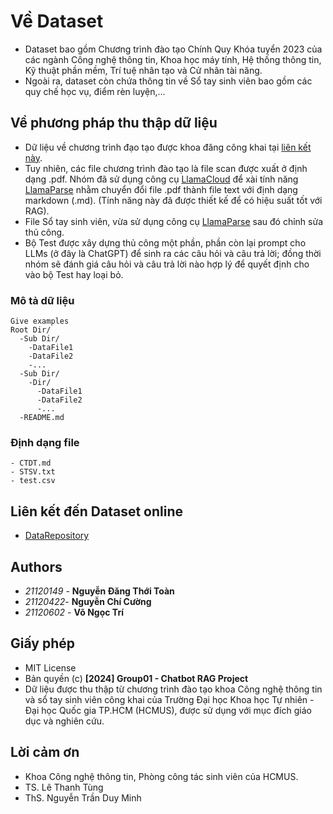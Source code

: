 # Về Dataset
* Dataset bao gồm Chương trình đào tạo Chính Quy Khóa tuyển 2023 của các ngành Công nghệ thông tin, Khoa học máy tính, Hệ thống thông tin, Kỹ thuật phần mềm, Trí tuệ nhân tạo và Cử nhân tài năng. 
* Ngoài ra, dataset còn chứa thông tin về Sổ tay sinh viên bao gồm các quy chế học vụ, điểm rèn luyện,...

## Về phương pháp thu thập dữ liệu

* Dữ liệu về chương trình đạo tạo được khoa đăng công khai tại [liên kết này](https://www.fit.hcmus.edu.vn/vn/Default.aspx?tabid=1284). 
* Tuy nhiên, các file chương trình đào tạo là file scan được xuất ở định dạng .pdf. Nhóm đã sử dụng công cụ [LlamaCloud](https://cloud.llamaindex.ai/) để xài tính năng [LlamaParse](https://cloud.llamaindex.ai/parse) nhằm chuyển đổi file .pdf thành file text với định dạng markdown (.md). (Tính năng này đã được thiết kế để có hiệu suất tốt với RAG).
* File Sổ tay sinh viên, vừa sử dụng công cụ [LlamaParse](https://cloud.llamaindex.ai/parse) sau đó chỉnh sửa thủ công.
* Bộ Test được xây dựng thủ công một phần, phần còn lại prompt cho LLMs (ở đây là ChatGPT) để sinh ra các câu hỏi và câu trả lời; đồng thời nhóm sẽ đánh giá câu hỏi và câu trả lời nào hợp lý để quyết định cho vào bộ Test hay loại bỏ.

### Mô tả dữ liệu


```
Give examples
Root Dir/
  -Sub Dir/
    -DataFile1
    -DataFile2
    -...
  -Sub Dir/
    -Dir/
      -DataFile1
      -DataFile2
      -...
  -README.md

```

### Định dạng file

```
- CTDT.md
- STSV.txt
- test.csv
```

## Liên kết đến Dataset online

* [DataRepository](https://www.kaggle.com/datasets)

## Authors

* *21120149* -  **Nguyễn Đăng Thới Toàn**
* *21120422*-  **Nguyễn Chí Cường**
* *21120602* - **Võ Ngọc Trí** 


## Giấy phép

- MIT License
- Bản quyền (c) **[2024] Group01 - Chatbot RAG Project**
- Dữ liệu được thu thập từ chương trình đào tạo khoa Công nghệ thông tin và sổ tay sinh viên công khai của Trường Đại học Khoa học Tự nhiên - Đại học Quốc gia TP.HCM (HCMUS), được sử dụng với mục đích giáo dục và nghiên cứu. 


## Lời cảm ơn

- Khoa Công nghệ thông tin, Phòng công tác sinh viên của HCMUS.
- TS. Lê Thanh Tùng
- ThS. Nguyễn Trần Duy Minh